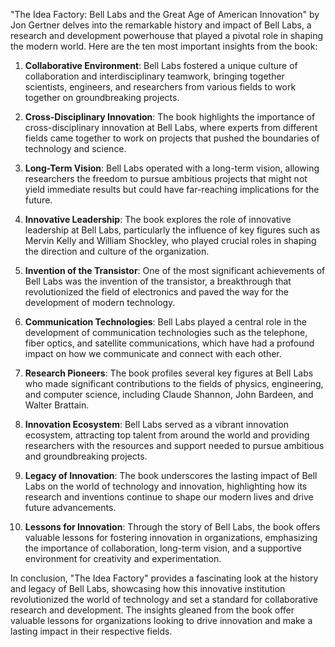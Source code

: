 "The Idea Factory: Bell Labs and the Great Age of American Innovation" by Jon Gertner delves into the remarkable history and impact of Bell Labs, a research and development powerhouse that played a pivotal role in shaping the modern world. Here are the ten most important insights from the book:

1. **Collaborative Environment**: Bell Labs fostered a unique culture of collaboration and interdisciplinary teamwork, bringing together scientists, engineers, and researchers from various fields to work together on groundbreaking projects.

2. **Cross-Disciplinary Innovation**: The book highlights the importance of cross-disciplinary innovation at Bell Labs, where experts from different fields came together to work on projects that pushed the boundaries of technology and science.

3. **Long-Term Vision**: Bell Labs operated with a long-term vision, allowing researchers the freedom to pursue ambitious projects that might not yield immediate results but could have far-reaching implications for the future.

4. **Innovative Leadership**: The book explores the role of innovative leadership at Bell Labs, particularly the influence of key figures such as Mervin Kelly and William Shockley, who played crucial roles in shaping the direction and culture of the organization.

5. **Invention of the Transistor**: One of the most significant achievements of Bell Labs was the invention of the transistor, a breakthrough that revolutionized the field of electronics and paved the way for the development of modern technology.

6. **Communication Technologies**: Bell Labs played a central role in the development of communication technologies such as the telephone, fiber optics, and satellite communications, which have had a profound impact on how we communicate and connect with each other.

7. **Research Pioneers**: The book profiles several key figures at Bell Labs who made significant contributions to the fields of physics, engineering, and computer science, including Claude Shannon, John Bardeen, and Walter Brattain.

8. **Innovation Ecosystem**: Bell Labs served as a vibrant innovation ecosystem, attracting top talent from around the world and providing researchers with the resources and support needed to pursue ambitious and groundbreaking projects.

9. **Legacy of Innovation**: The book underscores the lasting impact of Bell Labs on the world of technology and innovation, highlighting how its research and inventions continue to shape our modern lives and drive future advancements.

10. **Lessons for Innovation**: Through the story of Bell Labs, the book offers valuable lessons for fostering innovation in organizations, emphasizing the importance of collaboration, long-term vision, and a supportive environment for creativity and experimentation.

In conclusion, "The Idea Factory" provides a fascinating look at the history and legacy of Bell Labs, showcasing how this innovative institution revolutionized the world of technology and set a standard for collaborative research and development. The insights gleaned from the book offer valuable lessons for organizations looking to drive innovation and make a lasting impact in their respective fields.